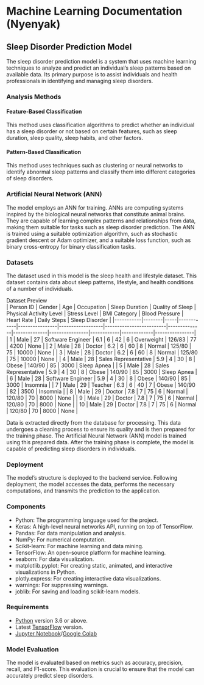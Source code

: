 # Machine Learning Documentation (Nyenyak)

## Sleep Disorder Prediction Model
The sleep disorder prediction model is a system that uses machine learning techniques to analyze and predict an individual’s sleep patterns based on available data. Its primary purpose is to assist individuals and health professionals in identifying and managing sleep disorders.

### Analysis Methods
#### Feature-Based Classification
This method uses classification algorithms to predict whether an individual has a sleep disorder or not based on certain features, such as sleep duration, sleep quality, sleep habits, and other factors.

#### Pattern-Based Classification
This method uses techniques such as clustering or neural networks to identify abnormal sleep patterns and classify them into different categories of sleep disorders.

### Artificial Neural Network (ANN)
The model employs an ANN for training. ANNs are computing systems inspired by the biological neural networks that constitute animal brains. They are capable of learning complex patterns and relationships from data, making them suitable for tasks such as sleep disorder prediction. The ANN is trained using a suitable optimization algorithm, such as stochastic gradient descent or Adam optimizer, and a suitable loss function, such as binary cross-entropy for binary classification tasks.

### Datasets
The dataset used in this model is the sleep health and lifestyle dataset. This dataset contains data about sleep patterns, lifestyle, and health conditions of a number of individuals.

Dataset Preview<br>
| Person ID | Gender | Age | Occupation | Sleep Duration | Quality of Sleep | Physical Activity Level | Stress Level | BMI Category | Blood Pressure | Heart Rate | Daily Steps | Sleep Disorder |
|-----------|--------|-----|------------|----------------|------------------|-------------------------|--------------|--------------|----------------|------------|-------------|----------------|
| 1 | Male | 27 | Software Engineer | 6.1 | 6 | 42 | 6 | Overweight | 126/83 | 77 | 4200 | None |
| 2 | Male | 28 | Doctor | 6.2 | 6 | 60 | 8 | Normal | 125/80 | 75 | 10000 | None |
| 3 | Male | 28 | Doctor | 6.2 | 6 | 60 | 8 | Normal | 125/80 | 75 | 10000 | None |
| 4 | Male | 28 | Sales Representative | 5.9 | 4 | 30 | 8 | Obese | 140/90 | 85 | 3000 | Sleep Apnea |
| 5 | Male | 28 | Sales Representative | 5.9 | 4 | 30 | 8 | Obese | 140/90 | 85 | 3000 | Sleep Apnea |
| 6 | Male | 28 | Software Engineer | 5.9 | 4 | 30 | 8 | Obese | 140/90 | 85 | 3000 | Insomnia |
| 7 | Male | 29 | Teacher | 6.3 | 6 | 40 | 7 | Obese | 140/90 | 82 | 3500 | Insomnia |
| 8 | Male | 29 | Doctor | 7.8 | 7 | 75 | 6 | Normal | 120/80 | 70 | 8000 | None |
| 9 | Male | 29 | Doctor | 7.8 | 7 | 75 | 6 | Normal | 120/80 | 70 | 8000 | None |
| 10 | Male | 29 | Doctor | 7.8 | 7 | 75 | 6 | Normal | 120/80 | 70 | 8000 | None |

Data is extracted directly from the database for processing. This data undergoes a cleaning process to ensure its quality and is then prepared for the training phase. The Artificial Neural Network (ANN) model is trained using this prepared data. After the training phase is complete, the model is capable of predicting sleep disorders in individuals.

### Deployment
The model’s structure is deployed to the backend service. Following deployment, the model accesses the data, performs the necessary computations, and transmits the prediction to the application.

### Components
* Python: The programming language used for the project.
* Keras: A high-level neural networks API, running on top of TensorFlow.
* Pandas: For data manipulation and analysis.
* NumPy: For numerical computation.
* Scikit-learn: For machine learning and data mining.
* TensorFlow: An open-source platform for machine learning.
* seaborn: For data visualization.
* matplotlib.pyplot: For creating static, animated, and interactive visualizations in Python.
* plotly.express: For creating interactive data visualizations.
* warnings: For suppressing warnings.
* joblib: For saving and loading scikit-learn models.

### Requirements
* [Python](https://www.python.org/downloads/) version 3.6 or above.
* Latest [TensorFlow](https://www.tensorflow.org/) version.
* [Jupyter Notebook](https://jupyter.org/)/[Google Colab](https://colab.research.google.com/)

### Model Evaluation
The model is evaluated based on metrics such as accuracy, precision, recall, and F1-score. This evaluation is crucial to ensure that the model can accurately predict sleep disorders.

